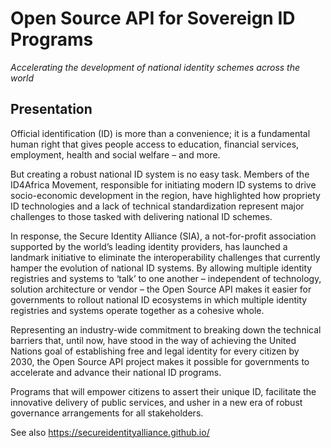 # Open Source API for Sovereign ID Programs

_Accelerating the development of national identity schemes across the world_

## Presentation

Official identification (ID) is more than a convenience; it is a fundamental human right that gives people access to education, financial services, employment, health and social welfare – and more. 

But creating a robust national ID system is no easy task. Members of the ID4Africa Movement, responsible for initiating modern ID systems to drive socio-economic development in the region, have highlighted how propriety ID technologies and a lack of technical standardization represent major challenges to those tasked with delivering national ID schemes. 

In response, the Secure Identity Alliance (SIA), a not-for-profit association supported by the world’s leading identity providers, has launched a landmark initiative to eliminate the interoperability challenges that currently hamper the evolution of national ID systems. 
By allowing multiple identity registries and systems to ‘talk’ to one another – independent of technology, solution architecture or vendor – the Open Source API makes it easier for governments to rollout national ID ecosystems in which multiple identity registries and systems operate together as a cohesive whole. 

Representing an industry-wide commitment to breaking down the technical barriers that, until now, have stood in the way of achieving the United Nations goal of establishing free and legal identity for every citizen by 2030, the Open Source API project makes it possible for governments to accelerate and advance their national ID programs. 

Programs that will empower citizens to assert their unique ID, facilitate the innovative delivery of public services, and usher in a new era of robust governance arrangements for all stakeholders.

See also https://secureidentityalliance.github.io/
